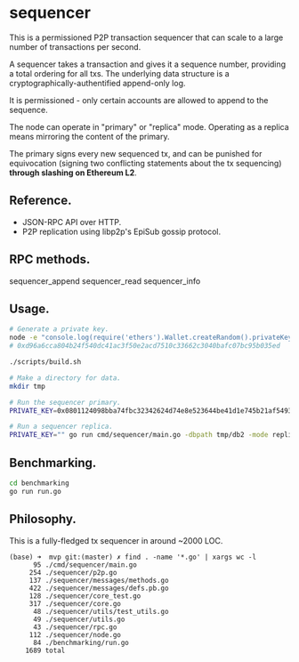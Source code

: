 sequencer
=========

This is a permissioned P2P transaction sequencer that can scale to a large number of transactions per second.

A sequencer takes a transaction and gives it a sequence number, providing a total ordering for all txs. The underlying data structure is a cryptographically-authentified append-only log.

It is permissioned - only certain accounts are allowed to append to the sequence.

The node can operate in "primary" or "replica" mode. Operating as a replica means mirroring the content of the primary.

The primary signs every new sequenced tx, and can be punished for equivocation (signing two conflicting statements about the tx sequencing) **through slashing on Ethereum L2**.

## Reference.

 * JSON-RPC API over HTTP.
 * P2P replication using libp2p's EpiSub gossip protocol.

## RPC methods.

sequencer_append
sequencer_read
sequencer_info

## Usage.

```sh
# Generate a private key.
node -e "console.log(require('ethers').Wallet.createRandom().privateKey)"
# 0xd96a6cca804b24f540dc41ac3f50e2acd7510c33662c3040bafc07bc95b035ed

./scripts/build.sh

# Make a directory for data.
mkdir tmp

# Run the sequencer primary.
PRIVATE_KEY=0x0801124098bba74fbc32342624d74e8e523644be41d1e745b21af54933735ea6f0d92de17f7858dd065ece3d57a79a48b203664a63c356fb53c2dd3c5ce6a92aca4ebc39 go run cmd/sequencer/main.go -dbpath tmp/db -mode primary

# Run a sequencer replica.
PRIVATE_KEY="" go run cmd/sequencer/main.go -dbpath tmp/db2 -mode replica -peers "/ip4/192.168.1.189/tcp/24445/p2p/12D3KooWJPxP7QYvfkDoHRXFirAixtvmy3dMjy1eszPza7oFqdgt" -rpcport 25445 -p2pport 25446
```

## Benchmarking.

```sh
cd benchmarking
go run run.go
```

## Philosophy.

This is a fully-fledged tx sequencer in around ~2000 LOC.

```
(base) ➜  mvp git:(master) ✗ find . -name '*.go' | xargs wc -l
      95 ./cmd/sequencer/main.go
     254 ./sequencer/p2p.go
     137 ./sequencer/messages/methods.go
     422 ./sequencer/messages/defs.pb.go
     128 ./sequencer/core_test.go
     317 ./sequencer/core.go
      48 ./sequencer/utils/test_utils.go
      49 ./sequencer/utils.go
      43 ./sequencer/rpc.go
     112 ./sequencer/node.go
      84 ./benchmarking/run.go
    1689 total
```


